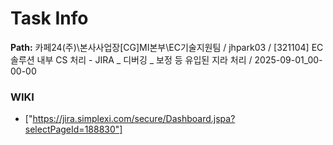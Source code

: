 # Task Info

**Path:** 카페24(주)\본사사업장\[CG]MI본부\EC기술지원팀 / jhpark03 / [321104] EC솔루션 내부 CS 처리 - JIRA _ 디버깅 _ 보정 등 유입된 지라 처리 / 2025-09-01_00-00-00

### WIKI
- ["https://jira.simplexi.com/secure/Dashboard.jspa?selectPageId=188830"]

